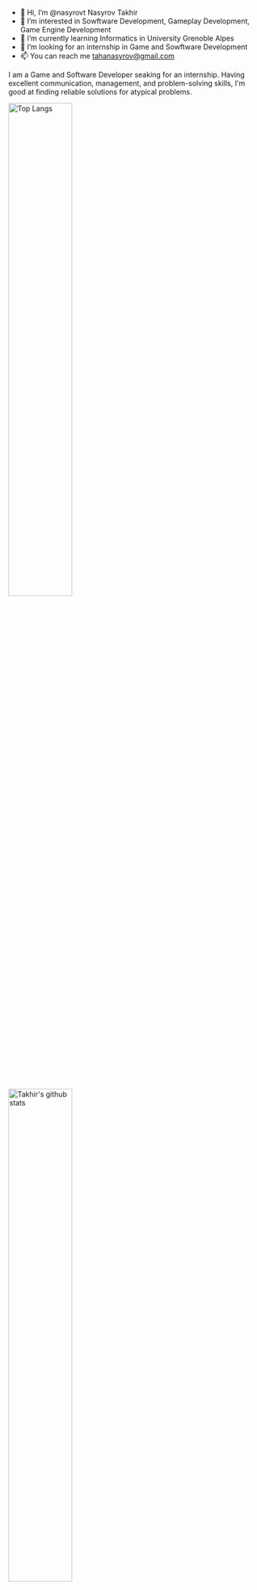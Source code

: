 - 👋 Hi, I’m @nasyrovt Nasyrov Takhir
- 👀 I’m interested in Sowftware Development, Gameplay Development, Game Engine Development
- 🌱 I’m currently learning Informatics in University Grenoble Alpes
- 💞️ I’m looking for an internship in Game and Sowftware Development
- 📫 You can reach me tahanasyrov@gmail.com

I am a Game and Software Developer seaking for an  internship. 
Having excellent communication, management, and problem-solving skills, I'm good at finding reliable solutions for atypical problems.

<div>
   <a href="https://github.com/anuraghazra/github-readme-stats">
   <img width="50%" alt="Top Langs" src="https://github-readme-stats.vercel.app/api/top-langs?username=nasyrovt&show_icons=true&layout=compact&hide=shaderlab,html&count_private=true&langs_count=6&theme=radical" />
   </a>
   <a href="https://github.com/anuraghazra/github-readme-stats">
   <img width="50%" alt="Takhir's github stats" src="https://github-readme-stats.vercel.app/api?username=nasyrovt&show_icons=true&show_icons=true&count_private=true&theme=radical" />
   </a>
</div>
<!---
nasyrovt/nasyrovt is a ✨ special ✨ repository because its `README.md` (this file) appears on your GitHub profile.
You can click the Preview link to take a look at your changes.
--->
